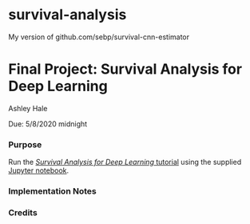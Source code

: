 # survival-analysis
My version of github.com/sebp/survival-cnn-estimator

# Final Project: Survival Analysis for Deep Learning
Ashley Hale

Due: 5/8/2020 midnight

### Purpose
Run the [*Survival Analysis for Deep Learning* tutorial][blog] using the supplied [Jupyter notebook][notebook].

### Implementation Notes

### Credits

[//]: # (References)
[blog]: https://k-d-w.org/blog/2019/07/survival-analysis-for-deep-learning/
[notebook]: https://github.com/sebp/survival-cnn-estimator
